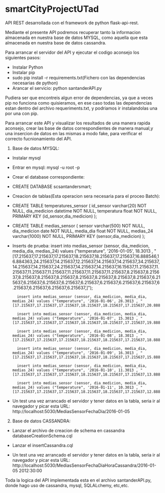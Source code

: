 # smartCityProjectUTad
API REST desarrollada con el framework de python flask-api-rest.

Mediante el presente API podremos recuperar tanto la informacion almacenada en nuestra base de datos MYSQL, como aquella que esta
almacenada en nuestra base de datos cassandra.

Para arrancar el servidor del API y ejecutar el codigo aconsejo los siguientes pasos:

- Instalar Python
- Instalar pip
- sudo pip install -r requirements.txt(Fichero con las dependencias necesarias de python)
- Arancar el servicio: python santanderAPI.py

Pudiera ser que encontreis algun error de dependencias, ya que a veces pip no funciona como quisieramos, en ese caso todas las dependencias estan dentro del archivo requeriments.txt, y podriamos ir instalandolas una por una con pip.

Para arrancar este API y visualizar los resultados de una manera rapida aconsejo, crear las base de datos correspondientes de manera manual,y una insercion de datos en las mismas a modo fake, para verificar el correcto fucnionamiento del API.

1. Base de datos MYSQL:
- Instalar mysql
- Entrar en mysql: mysql -u root -p
- Crear el database correspondiente: 
	
- CREATE DATABASE scsantandersmart;
	
- Creacion de tablas(Esta operacion sera necesaria para el proceo Batch):
	
- CREATE TABLE temperatures_sensor (
	  id_sensor varchar(20) NOT NULL,
	  dia_medicion datetime NOT NULL,
	  temperatura float NOT NULL,
	  PRIMARY KEY (id_sensor,dia_medicion)
	);
	
- CREATE TABLE medias_sensor (
	  sensor varchar(500) NOT NULL,
	  dia_medicion date NOT NULL,
	  media_dia float NOT NULL,
	  medias_24 varchar(1000) NOT NULL,
	  PRIMARY KEY (sensor,dia_medicion)
	);
	
- Inserts de prueba:
		insert into medias_sensor (sensor, dia_medicion, media_dia, medias_24) values ("temperature", '2016-01-05', 18.3013 , "[17.215637,17.215637,17.215637,18.215637,18.215637,17.215637,16.888546,16.884363,24.215637,14.215637,12.215637,14.215637,14.215637,34.215637,14.215637,14.215637,24.215637,14.215637,14.215637,16.15637,11.215637,11.215637,11.215637,11.215637,11.215637,11.215637,11.215637,8.215637,8.215637,8.215637,8.215637,8.215637,8.215637,8.215637,8.215637,8.215637,6.215637,6.215637,6.215637,6.215637,6.215637,6.215637,6.215637,6.215637,6.215637,6.215637,6.215637,6.215637,]");

		insert into medias_sensor (sensor, dia_medicion, media_dia, medias_24) values ("temperature", '2016-01-06', 28.3013 , "[17.215637,17.215637,17.215637,18.215637,18.215637,17.215637,20.888546,16.884363,24.215637,14.215637,13.215637,14.215637,17.215637,34.215637,14.215637,14.215637,24.215637,14.215637,14.215637,16.15637,11.215637,11.215637,11.215637,11.215637,11.215637,11.215637,11.215637,8.215637,8.215637,8.215637,8.215637,8.215637,8.215637,8.215637,8.215637,8.215637,6.215637,6.215637,6.215637,6.215637,6.215637,6.215637,6.215637,6.215637,6.215637,6.215637,6.215637,6.215637,]");

		insert into medias_sensor (sensor, dia_medicion, media_dia, medias_24) values ("temperature", '2016-01-07', 15.3013 , "[17.215637,17.215637,17.215637,18.215637,18.215637,17.215637,19.888546,16.884363,24.215637,14.215637,12.215637,22.215637,14.215637,34.215637,14.215637,14.215637,24.215637,14.215637,14.215637,16.15637,11.215637,11.215637,11.215637,11.215637,11.215637,11.215637,11.215637,8.215637,8.215637,8.215637,8.215637,8.215637,8.215637,8.215637,8.215637,8.215637,6.215637,6.215637,6.215637,6.215637,6.215637,6.215637,6.215637,6.215637,6.215637,6.215637,6.215637,6.215637,]");

		insert into medias_sensor (sensor, dia_medicion, media_dia, medias_24) values ("temperature", '2016-01-08', 18.3013 , "[17.215637,17.215637,17.215637,18.215637,18.215637,17.215637,18.888546,16.884363,24.215637,14.215637,12.215637,14.215637,14.215637,34.215637,14.215637,14.215637,24.215637,14.215637,14.215637,16.15637,11.215637,11.215637,11.215637,11.215637,11.215637,11.215637,11.215637,8.215637,8.215637,8.215637,8.215637,8.215637,8.215637,8.215637,8.215637,8.215637,6.215637,6.215637,6.215637,6.215637,6.215637,6.215637,6.215637,6.215637,6.215637,6.215637,6.215637,6.215637,]");

		insert into medias_sensor (sensor, dia_medicion, media_dia, medias_24) values ("temperature", '2016-01-09', 16.3013 , "[17.215637,17.215637,17.215637,18.215637,18.215637,17.215637,15.888546,16.884363,24.215637,14.215637,12.215637,2.215637,14.215637,34.215637,14.215637,14.215637,24.215637,14.215637,14.215637,16.15637,11.215637,11.215637,11.215637,11.215637,11.215637,11.215637,11.215637,8.215637,8.215637,8.215637,8.215637,8.215637,8.215637,8.215637,8.215637,8.215637,6.215637,6.215637,6.215637,6.215637,6.215637,6.215637,6.215637,6.215637,6.215637,6.215637,6.215637,6.215637,]");

		insert into medias_sensor (sensor, dia_medicion, media_dia, medias_24) values ("temperature", '2016-01-10', 11.3013 , "[17.215637,17.215637,17.215637,18.215637,18.215637,17.215637,13.888546,16.884363,24.215637,14.215637,12.215637,1.215637,14.215637,34.215637,14.215637,14.215637,24.215637,14.215637,14.215637,16.15637,11.215637,11.215637,11.215637,11.215637,11.215637,11.215637,11.215637,8.215637,8.215637,8.215637,8.215637,8.215637,8.215637,8.215637,8.215637,8.215637,6.215637,6.215637,6.215637,6.215637,6.215637,6.215637,6.215637,6.215637,6.215637,6.215637,6.215637,6.215637,]");

		insert into medias_sensor (sensor, dia_medicion, media_dia, medias_24) values ("temperature", '2016-01-11', 10.3013 , "[17.215637,17.215637,17.215637,18.215637,18.215637,17.215637,12.888546,16.884363,24.215637,14.215637,12.215637,34.215637,14.215637,34.215637,14.215637,14.215637,24.215637,14.215637,14.215637,16.15637,11.215637,11.215637,11.215637,11.215637,11.215637,11.215637,11.215637,8.215637,8.215637,8.215637,8.215637,8.215637,8.215637,8.215637,8.215637,8.215637,6.215637,6.215637,6.215637,6.215637,6.215637,6.215637,6.215637,6.215637,6.215637,6.215637,6.215637,6.215637,]");
	
- Un test una vez arrancado el servidor y tener datos en la tabla, seria ir al navegador y picar esta URL:
		http://localhost:5030/MediasSensorFechaDia/2016-01-05
		
2. Base de datos CASSANDRA:
	
- Lanzar el archivo de creacion de schema en cassandra databaseCreationSchema.cql
	
- Lanzar el insertCassandra.cql
	
- Un test una vez arrancado el servidor y tener datos en la tabla, seria ir al navegador y picar esta URL:
	http://localhost:5030/MediasSensorFechaDiaHoraCassandra/2016-01-05 2012:30:00
	
		
		
	
Toda la logica del API implementada esta en el archivo santanderAPI.py, donde hago uso de cassandra, mysql, SQLALchemy, etc,etc.



